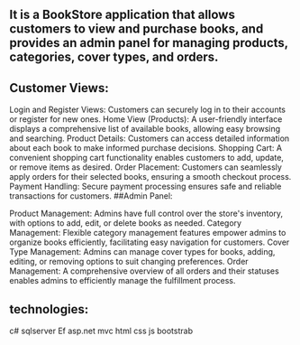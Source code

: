 ## It is a BookStore application that allows customers to view and purchase books, and provides an admin panel for managing products, categories, cover types, and orders.

## Customer Views:

Login and Register Views: Customers can securely log in to their accounts or register for new ones.
Home View (Products): A user-friendly interface displays a comprehensive list of available books, allowing easy browsing and searching.
Product Details: Customers can access detailed information about each book to make informed purchase decisions.
Shopping Cart: A convenient shopping cart functionality enables customers to add, update, or remove items as desired.
Order Placement: Customers can seamlessly apply orders for their selected books, ensuring a smooth checkout process.
Payment Handling: Secure payment processing ensures safe and reliable transactions for customers.
##Admin Panel:

Product Management: Admins have full control over the store's inventory, with options to add, edit, or delete books as needed.
Category Management: Flexible category management features empower admins to organize books efficiently, facilitating easy navigation for customers.
Cover Type Management: Admins can manage cover types for books, adding, editing, or removing options to suit changing preferences.
Order Management: A comprehensive overview of all orders and their statuses enables admins to efficiently manage the fulfillment process.

## technologies:
c# 
sqlserver 
Ef
asp.net mvc
html
css 
js
bootstrab
